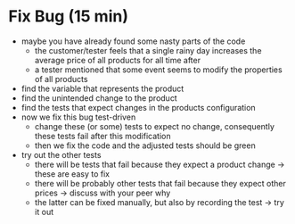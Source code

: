 Fix Bug (15 min)
================
* maybe you have already found some nasty parts of the code
    * the customer/tester feels that a single rainy day increases the average price of all products for all time after
    * a tester mentioned that some event seems to modify the properties of all products
* find the variable that represents the product
* find the unintended change to the product
* find the tests that expect changes in the products configuration
* now we fix this bug test-driven
    * change these (or some) tests to expect no change, consequently these tests fail after this modification
    * then we fix the code and the adjusted tests should be green
* try out the other tests
    * there will be tests that fail because they expect a product change -> these are easy to fix
    * there will be probably other tests that fail because they expect other prices -> discuss with your peer why
    * the latter can be fixed manually, but also by recording the test -> try it out